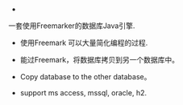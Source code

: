 -
一套使用Freemarker的数据库Java引擎.

* 使用Freemark 可以大量简化编程的过程.

* 能过Freemark，将数据库拷贝到另一个数据库中。

* Copy database to the other database。

* support ms access, mssql, oracle, h2.